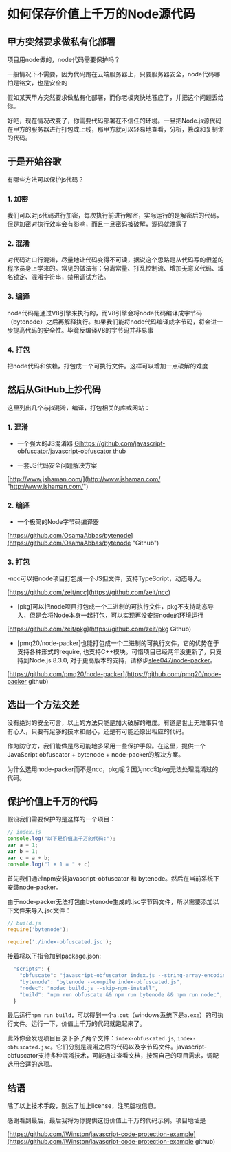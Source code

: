 # 如何保存价值上千万的Node源代码

## 甲方突然要求做私有化部署

项目用node做的，node代码需要保护吗？

一般情况下不需要，因为代码跑在云端服务器上，只要服务器安全，node代码哪怕是铭文，也是安全的

假如某天甲方突然要求做私有化部署，而你老板爽快地答应了，并把这个问题丢给你。

好吧，现在情况改变了，你需要代码部署在不信任的环境。一旦把Node.js源代码在甲方的服务器进行打包或上线，那甲方就可以轻易地查看，分析，篡改和复制你的代码。

## 于是开始谷歌

有哪些方法可以保护js代码？

### 1. 加密

我们可以对js代码进行加密，每次执行前进行解密，实际运行的是解密后的代码，但是加密对执行效率会有影响，而且一旦密码被破解，源码就泄露了


### 2. 混淆

对代码进口行混淆，尽量地让代码变得不可读，据说这个思路是从代码写的很差的程序员身上学来的。常见的做法有：分离常量、打乱控制流、增加无意义代码、域名锁定、混淆字符串，禁用调试方法。

### 3. 编译

node代码是通过V8引擎来执行的，而V8引擎会将node代码编译成字节码（bytenode）之后再解释执行。如果我们能将node代码编译成字节码，将会进一步提高代码的安全性。毕竟反编译V8的字节码并非易事


### 4. 打包

把node代码和依赖，打包成一个可执行文件。这样可以增加一点破解的难度



## 然后从GitHub上抄代码

这里列出几个与js混淆，编译，打包相关的库或网站：

### 1. 混淆

- 一个强大的JS混淆器
[Gihttps://github.com/javascript-obfuscator/javascript-obfuscator thub](https://github.com/javascript-obfuscator/javascript-obfuscator "Github")

- 一套JS代码安全问题解决方案

[http://www.jshaman.com/](http://www.jshaman.com/ "http://www.jshaman.com/")


### 2. 编译

- 一个极简的Node字节码编译器

[https://github.com/OsamaAbbas/bytenode](https://github.com/OsamaAbbas/bytenode "Github")

### 3. 打包

-ncc可以把node项目打包成一个JS但文件，支持TypeScript，动态导入。

[https://github.com/zeit/ncc](https://github.com/zeit/ncc)

- [pkg]可以把node项目打包成一个二进制的可执行文件，pkg不支持动态导入，但是会将Node本身一起打包，可以实现再没安装node的环境运行

[https://github.com/zeit/pkg](https://github.com/zeit/pkg Github)

- [pmq20/node-packer]也能打包成一个二进制的可执行文件，它的优势在于支持各种形式的require, 也支持C++模块。可惜项目已经两年没更新了，只支持到Node.js 8.3.0, 对于更高版本的支持，请移步[slee047/node-packer](slee047/node-packer)。

[https://github.com/pmq20/node-packer](https://github.com/pmq20/node-packer github)


## 选出一个方法交差

没有绝对的安全可言，以上的方法只能是加大破解的难度。有道是世上无难事只怕有心人，只要有足够的技术和耐心，还是有可能还原出相应的代码。

作为防守方，我们能做是尽可能地多采用一些保护手段。在这里，提供一个JavaScript obfuscator + bytenode + node-packer的解决方案。

为什么选用node-packer而不是ncc，pkg呢？因为ncc和pkg无法处理混淆过的代码。

## 保护价值上千万的代码

假设我们需要保护的是这样的一个项目：

```js
// index.js
console.log("以下是价值上千万的代码:");
var a = 1;
var b = 1;
var c = a + b;
console.log("1 + 1 = " + c)
```

首先我们通过npm安装javascript-obfuscator 和 bytenode。然后在当前系统下安装node-packer。

由于node-packer无法打包由bytenode生成的.jsc字节码文件，所以需要添加以下文件来导入.jsc文件：

```js
// build.js
require('bytenode');

require('./index-obfuscated.jsc');
```

接着将以下指令加到package.json:

```js
  "scripts": {
    "obfuscate": "javascript-obfuscator index.js --string-array-encoding rc4",
    "bytenode": "bytenode --compile index-obfuscated.js",
    "nodec": "nodec build.js --skip-npm-install",
    "build": "npm run obfuscate && npm run bytenode && npm run nodec",
  }
```

最后运行`npm run build`，可以得到一个`a.out`（windows系统下是`a.exe`）的可执行文件。运行一下，价值上千万的代码就跑起来了。

此外你会发现项目目录下多了两个文件：`index-obfuscated.js`, `index-obfuscated.jsc`。它们分别是混淆之后的代码以及字节码文件。javascript-obfuscator支持多种混淆技术，可能通过查看文档，按照自己的项目需求，调配选用合适的选项。

## 结语

除了以上技术手段，别忘了加上license，注明版权信息。

感谢看到最后，最后我将为你提供这份价值上千万的代码示例。项目地址是

[https://github.com/iWinston/javascript-code-protection-example](https://github.com/iWinston/javascript-code-protection-example github)


